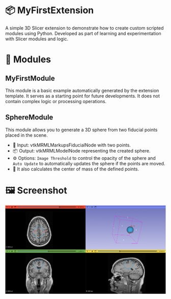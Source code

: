 # 📦 MyFirstExtension

A simple 3D Slicer extension to demonstrate how to create custom scripted modules using Python.
Developed as part of learning and experimentation with Slicer modules and logic.

# 🧩 Modules
## MyFirstModule
This module is a basic example automatically generated by the extension template. It serves as a starting point for future developments. It does not contain complex logic or processing operations.

## SphereModule
This module allows you to generate a 3D sphere from two fiducial points placed in the scene.

- 📌 Input: vtkMRMLMarkupsFiducialNode with two points.
- 📦 Output: vtkMRMLModelNode representing the created sphere.
- ⚙️ Options: `Image Threshold` to control the opacity of the sphere and `Auto Update` to automatically updates the sphere if the points are moved.
- 📍 It also calculates the center of mass of the defined points.

# 🖼 Screenshot
![Screenshot](./MyFirstExtension/SphereModule/Resources/Icons/SphereModel.png)

